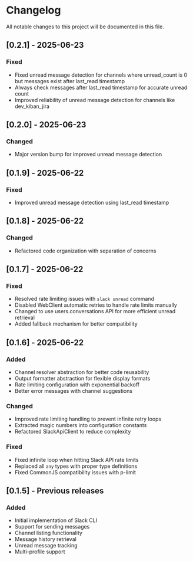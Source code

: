 # Changelog

All notable changes to this project will be documented in this file.

## [0.2.1] - 2025-06-23

### Fixed
- Fixed unread message detection for channels where unread_count is 0 but messages exist after last_read timestamp
- Always check messages after last_read timestamp for accurate unread count
- Improved reliability of unread message detection for channels like dev_kiban_jira

## [0.2.0] - 2025-06-23

### Changed
- Major version bump for improved unread message detection

## [0.1.9] - 2025-06-22

### Fixed
- Improved unread message detection using last_read timestamp

## [0.1.8] - 2025-06-22

### Changed
- Refactored code organization with separation of concerns

## [0.1.7] - 2025-06-22

### Fixed
- Resolved rate limiting issues with `slack unread` command
- Disabled WebClient automatic retries to handle rate limits manually
- Changed to use users.conversations API for more efficient unread retrieval
- Added fallback mechanism for better compatibility

## [0.1.6] - 2025-06-22

### Added
- Channel resolver abstraction for better code reusability
- Output formatter abstraction for flexible display formats
- Rate limiting configuration with exponential backoff
- Better error messages with channel suggestions

### Changed
- Improved rate limiting handling to prevent infinite retry loops
- Extracted magic numbers into configuration constants
- Refactored SlackApiClient to reduce complexity

### Fixed
- Fixed infinite loop when hitting Slack API rate limits
- Replaced all `any` types with proper type definitions
- Fixed CommonJS compatibility issues with p-limit

## [0.1.5] - Previous releases

### Added
- Initial implementation of Slack CLI
- Support for sending messages
- Channel listing functionality
- Message history retrieval
- Unread message tracking
- Multi-profile support